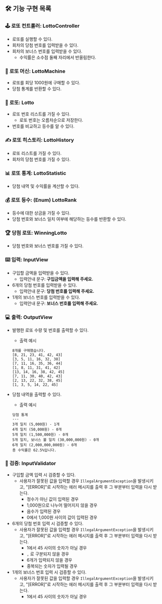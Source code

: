 ## 🛠️ 기능 구현 목록

### 🕹️ 로또 컨트롤러: LottoController

- 로또를 실행할 수 있다.
- 회차의 당첨 번호를 입력받을 수 있다.
- 회차의 보너스 번호를 입력받을 수 있다.
  - 수익률은 소수점 둘째 자리에서 반올림한다.

### 🎰 로또 머신: LottoMachine

- 로또를 회당 1000원에 구매할 수 있다.
- 당첨 통계를 반환할 수 있다.

### 🎲 로또: Lotto

- 로또 번호 리스트를 가질 수 있다.
    - 로또 번호는 오름차순으로 저장한다.
- 번호를 비교하고 등수를 알 수 있다. 

### ✍️ 로또 히스토리: LottoHistory

- 로또 리스트를 가질 수 있다.
- 회차의 당첨 번호를 가질 수 있다.

### 📊 로또 통계: LottoStatistic

- 당첨 내역 및 수익률을 계산할 수 있다.

### 💰 로또 등수: (Enum) LottoRank

- 등수에 대한 상금을 가질 수 있다.
- 당첨 번호와 보너스 일치 여부에 해당하는 등수를 반환할 수 있다.

### 🏆 당첨 로또: WinningLotto

- 당첨 번호와 보너스 번호를 가질 수 있다.

### ⌨️ 입력: InputView

- 구입할 금액을 입력받을 수 있다.
    - 입력안내 문구: **구입금액을 입력해 주세요.**
- 6개의 당첨 번호를 입력받을 수 있다.
    - 입력안내 문구: **당첨 번호를 입력해 주세요.**
- 1개의 보너스 번호를 입력받을 수 있다.
    - 입력안내 문구: **보너스 번호를 입력해 주세요.**

### 💻 출력: OutputView

- 발행한 로또 수량 및 번호를 출력할 수 있다.
    - 출력 예시

    ```text
    8개를 구매했습니다.
    [8, 21, 23, 41, 42, 43] 
    [3, 5, 11, 16, 32, 38] 
    [7, 11, 16, 35, 36, 44] 
    [1, 8, 11, 31, 41, 42] 
    [13, 14, 16, 38, 42, 45] 
    [7, 11, 30, 40, 42, 43] 
    [2, 13, 22, 32, 38, 45] 
    [1, 3, 5, 14, 22, 45]
    ```

- 당첨 내역을 출력할 수 있다.
    - 출력 예시

    ```text
    당첨 통계
    ---
    3개 일치 (5,000원) - 1개
    4개 일치 (50,000원) - 0개
    5개 일치 (1,500,000원) - 0개
    5개 일치, 보너스 볼 일치 (30,000,000원) - 0개
    6개 일치 (2,000,000,000원) - 0개
    총 수익률은 62.5%입니다.
    ```

### 👀 검증: InputValidator

- 구입할 금액 입력 시 검증할 수 있다.
    - 사용자가 잘못된 값을 입력할 경우 `IllegalArgumentException`을 발생시키고, "[ERROR]"로 시작하는 에러 메시지를 출력 후 그 부분부터 입력을 다시 받는다.
        - 정수가 아닌 값이 입력된 경우
        - 1,000원으로 나누어 떨어지지 않을 경우
        - 음수가 입력된 경우
        - 0에서 1,000원 사이의 값이 입력된 경우
- 6개의 당첨 번호 입력 시 검증할 수 있다.
    - 사용자가 잘못된 값을 입력할 경우 `IllegalArgumentException`을 발생시키고, "[ERROR]"로 시작하는 에러 메시지를 출력 후 그 부분부터 입력을 다시 받는다.
        - 1에서 45 사이의 숫자가 아닐 경우
        - `,` 로 구분되지 않을 경우
        - 6개가 입력되지 않을 경우
        - 중복되는 숫자가 입력될 경우
- 1개의 보너스 번호 입력 시 검증할 수 있다.
    - 사용자가 잘못된 값을 입력할 경우 `IllegalArgumentException`을 발생시키고, "[ERROR]"로 시작하는 에러 메시지를 출력 후 그 부분부터 입력을 다시 받는다.
        - 1에서 45 사이의 숫자가 아닐 경우
